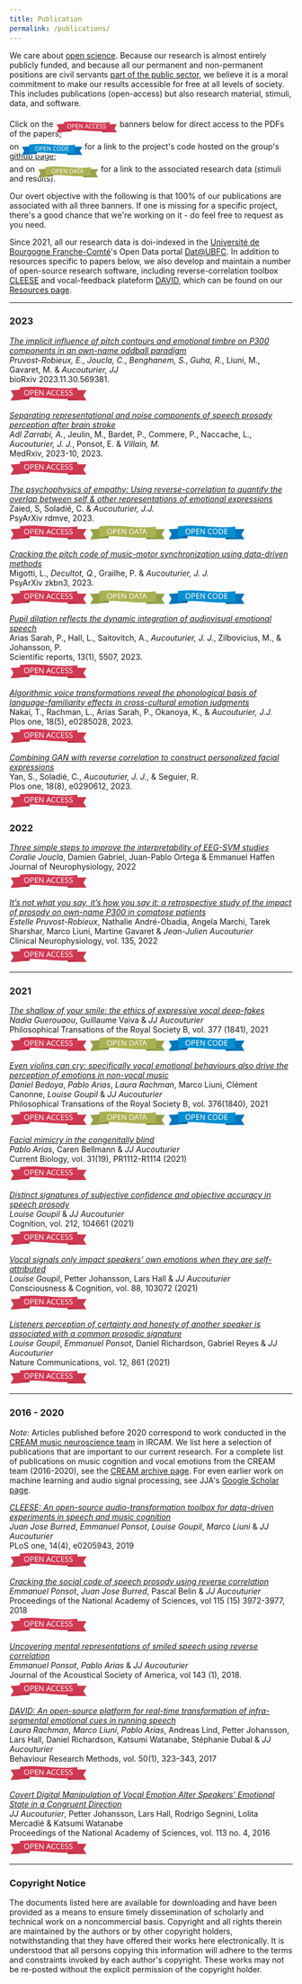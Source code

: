 ```yaml
---
title: Publication
permalink: /publications/
---
```


We care about [open science](https://en.wikipedia.org/wiki/Open_science). Because our research is almost entirely publicly funded, and because all our permanent and non-permanent positions are civil servants [part of the public sector](https://en.wikipedia.org/wiki/French_National_Centre_for_Scientific_Research), we believe it is a moral commitment to make our results accessible for free at all levels of society. This includes publications (open-access) but also research material, stimuli, data, and software. 

Click on the <img style='display:inline;position: relative;top: 10px' height='20' src='/images/site_icons/access.jpg'> banners below for direct access to the PDFs of the papers; <br> 
on <img style='display:inline;position: relative;top: 10px' height='20' src='/images/site_icons/code.jpg'> for a link to the project's code hosted on the group's [github page](github.com/neuro-team-femto); <br>
and on <img style='display:inline;position: relative;top: 10px' height='20' src='/images/site_icons/data.jpg'> for a link to the associated research data (stimuli and results). 

Our overt objective with the following is that 100% of our publications are associated with all three banners. If one is missing for a specific project, there's a good chance that we're working on it - do feel free to request as you need. 

Since 2021, all our research data is doi-indexed in the [Université de Bourgogne Franche-Comté](https://www.ubfc.fr/)'s Open Data portal [Dat@UBFC](https://dataosu.obs-besancon.fr). In addition to resources specific to papers below, we also develop and maintain a number of open-source research software, including reverse-correlation toolbox [CLEESE](https://journals.plos.org/plosone/article?id=10.1371/journal.pone.0205943) and vocal-feedback plateform [DAVID](https://link.springer.com/article/10.3758/s13428-017-0873-y), which can be found on our [Resources page]({{site.baseurl}}/resources).  


<hr>

### 2023

[_The implicit influence of pitch contours and emotional timbre on P300 components in an own-name oddball paradigm_](https://www.biorxiv.org/content/10.1101/2023.11.30.569381v1) <br>
*Pruvost-Robieux, E.*, *Joucla, C.*, *Benghanem, S.*, *Guha, R.*, Liuni, M., Gavaret, M. & *Aucouturier, JJ*<br>
bioRxiv 2023.11.30.569381. <br>
[<img style='display:inline;padding-top: 5px;' height='25' src='/images/site_icons/access.jpg'>]({{site.baseurl}}/articles/2023/pruvost_robieux_bioRxiv_2023.pdf)


[_Separating representational and noise components of speech prosody perception after brain stroke_](https://www.medrxiv.org/content/10.1101/2023.10.17.23297140v2) <br>
*Adl Zarrabi, A.*, Jeulin, M., Bardet, P., Commere, P., Naccache, L., *Aucouturier, J. J.*, Ponsot, E. & *Villain, M.* <br>
MedRxiv, 2023-10, 2023. <br>
[<img style='display:inline;padding-top: 5px;' height='25' src='/images/site_icons/access.jpg'>]({{site.baseurl}}/articles/2023/adl_zarrabi_medRxiv_2023.pdf)


[_The psychophysics of empathy: Using reverse-correlation to quantify the overlap between self & other representations of emotional expressions_](https://osf.io/preprints/psyarxiv/rdmve) <br>
Zaied, S, Soladié, C. & *Aucouturier, J.J.* <br>
PsyArXiv rdmve, 2023. <br>
[<img style='display:inline;padding-top: 5px;' height='25' src='/images/site_icons/access.jpg'>]({{site.baseurl}}/articles/2023/zaied_psyarxiv_2023.pdf)
[<img style='display:inline;padding-top: 5px;' height='25' src='/images/site_icons/data.jpg'>](https://github.com/neuro-team-femto/empathy)
[<img style='display:inline;padding-top: 5px;' height='25' src='/images/site_icons/code.jpg'>](https://github.com/neuro-team-femto/empathy)


[_Cracking the pitch code of music-motor synchronization using data-driven methods_](https://osf.io/preprints/psyarxiv/zkbn3) <br>
Migotti, L., *Decultot, Q.*, Grailhe, P. & *Aucouturier, J. J.* <br>
PsyArXiv zkbn3, 2023. <br>
[<img style='display:inline;padding-top: 5px;' height='25' src='/images/site_icons/access.jpg'>]({{site.baseurl}}/articles/2023/migotti_psyarxiv_2023.pdf)
[<img style='display:inline;padding-top: 5px;' height='25' src='/images/site_icons/data.jpg'>](https://github.com/neuro-team-femto/treadmill)
[<img style='display:inline;padding-top: 5px;' height='25' src='/images/site_icons/code.jpg'>](https://github.com/neuro-team-femto/treadmill)


[_Pupil dilation reflects the dynamic integration of audiovisual emotional speech_](https://www.nature.com/articles/s41598-023-32133-2) <br>
Arias Sarah, P., Hall, L., Saitovitch, A., *Aucouturier, J. J.*, Zilbovicius, M., & Johansson, P. <br>
Scientific reports, 13(1), 5507, 2023. <br>
[<img style='display:inline;padding-top: 5px;' height='25' src='/images/site_icons/access.jpg'>]({{site.baseurl}}/articles/2023/arias_scireport_2023.pdf)


[_Algorithmic voice transformations reveal the phonological basis of language-familiarity effects in cross-cultural emotion judgments_](https://journals.plos.org/plosone/article?id=10.1371/journal.pone.0285028) <br>
Nakai, T., Rachman, L., Arias Sarah, P., Okanoya, K., & *Aucouturier, J.J.* <br>
Plos one, 18(5), e0285028, 2023. <br>
[<img style='display:inline;padding-top: 5px;' height='25' src='/images/site_icons/access.jpg'>]({{site.baseurl}}/articles/2023/nakai_plos_one_2023.pdf)


[_Combining GAN with reverse correlation to construct personalized facial expressions_](https://journals.plos.org/plosone/article?id=10.1371/journal.pone.0290612) <br>
Yan, S., Soladié, C., *Aucouturier, J. J.*, & Seguier, R. <br>
Plos one, 18(8), e0290612, 2023. <br>
[<img style='display:inline;padding-top: 5px;' height='25' src='/images/site_icons/access.jpg'>]({{site.baseurl}}/articles/2023/sen_plos_one_2023.pdf)



### 2022

[_Three simple steps to improve the interpretability of EEG-SVM studies_](https://www.biorxiv.org/content/10.1101/2021.12.14.472588v1)<br>
*Coralie Joucla*, Damien Gabriel, Juan-Pablo Ortega & Emmanuel Haffen<br>
Journal of Neurophysiology, 2022 <br>
[<img style='display:inline;padding-top: 5px;' height='25' src='/images/site_icons/access.jpg'>]({{site.baseurl}}/articles/2022/Joucla_Biorxiv_2022.pdf)

[_It’s not what you say, it’s how you say it: a retrospective study of the impact of prosody on own-name P300 in comatose patients_](https://www.sciencedirect.com/science/article/pii/S1388245722000128?via%3Dihub)<br>
*Estelle Pruvost-Robieux*, Nathalie André-Obadia, Angela Marchi, Tarek Sharshar, Marco Liuni, Martine Gavaret & *Jean-Julien Aucouturier*<br>
Clinical Neurophysiology, vol. 135, 2022 <br>
[<img style='display:inline;padding-top: 5px;' height='25' src='/images/site_icons/access.jpg'>]({{site.baseurl}}/articles/2022/Pruvost-Robieux_Clinical_Neurophysiology_2022.pdf)

<hr>

### 2021

[_The shallow of your smile: the ethics of expressive vocal deep-fakes_](https://royalsocietypublishing.org/doi/10.1098/rstb.2020.0396) <br>
*Nadia Guerouaou*, Guillaume Vaiva & *JJ Aucouturier*<br>
Philosophical Transations of the Royal Society B, vol. 377 (1841), 2021 <br>
[<img style='display:inline;padding-top: 5px;' height='25' src='/images/site_icons/access.jpg'>]({{site.baseurl}}/articles/2021/Guerouaou_Philosophical_Transactions_2021.pdf)
[<img style='display:inline;padding-top: 5px;' height='25' src='/images/site_icons/data.jpg'>](https://github.com/creamlab/deep-ethics)
[<img style='display:inline;padding-top: 5px;' height='25' src='/images/site_icons/code.jpg'>](https://github.com/creamlab/deep-ethics)

[_Even violins can cry: specifically vocal emotional behaviours also drive the perception of emotions in non-vocal music_](https://royalsocietypublishing.org/doi/10.1098/rstb.2020.0396)<br>
*Daniel Bedoya*, *Pablo Arias*, *Laura Rachman*, Marco Liuni, Clément Canonne, *Louise Goupil* & *JJ Aucouturier*<br>
Philosophical Transations of the Royal Society B, vol. 376(1840), 2021 <br>
[<img style='display:inline;padding-top: 5px;' height='25' src='/images/site_icons/access.jpg'>]({{site.baseurl}}/articles/2021/Bedoya_Philosophical_Transactions_2021.pdf)
[<img style='display:inline;padding-top: 5px;' height='25' src='/images/site_icons/data.jpg'>](http://dx.doi.org/doi:10.25666/DATAOSU-2022-02-28)
[<img style='display:inline;padding-top: 5px;' height='25' src='/images/site_icons/code.jpg'>](https://github.com/creamlab/smiling_violins)

[_Facial mimicry in the congenitally blind_](https://www.cell.com/current-biology/fulltext/S0960-9822(21)01195-7)<br>
*Pablo Arias*, Caren Bellmann & *JJ Aucouturier*<br>
Current Biology, vol. 31(19), PR1112-R1114 (2021) <br>
[<img style='display:inline;padding-top: 5px;' height='25' src='/images/site_icons/access.jpg'>]({{site.baseurl}}/articles/2021/Arias_Current_Biology_2021.pdf)

[_Distinct signatures of subjective confidence and objective accuracy in speech prosody_](https://www.sciencedirect.com/science/article/abs/pii/S0010027721000809)<br>
*Louise Goupil* & *JJ Aucouturier*<br>
Cognition, vol. 212, 104661 (2021) <br>
[<img style='display:inline;padding-top: 5px;' height='25' src='/images/site_icons/access.jpg'>]({{site.baseurl}}/articles/2021/Goupil_Cognition_2021.pdf)

[_Vocal signals only impact speakers’ own emotions when they are self-attributed_](https://www.sciencedirect.com/science/article/abs/pii/S1053810020305390?dgcid=coauthor)<br>
*Louise Goupil*, Petter Johansson, Lars Hall & *JJ Aucouturier* <br>
Consciousness & Cognition, vol. 88, 103072 (2021)<br>
[<img style='display:inline;padding-top: 5px;' height='25' src='/images/site_icons/access.jpg'>]({{site.baseurl}}/articles/2021/Goupil_Consciousness_Cognition_2021.pdf)

[_Listeners perception of certainty and honesty of another speaker is associated with a common prosodic signature_](https://www.nature.com/articles/s41467-020-20649-4)<br>
*Louise Goupil*, *Emmanuel Ponsot*, Daniel Richardson, Gabriel Reyes & *JJ Aucouturier*<br>
Nature Communications, vol. 12, 861 (2021)<br>
[<img style='display:inline;padding-top: 5px;' height='25' src='/images/site_icons/access.jpg'>]({{site.baseurl}}/articles/2021/Goupil_Nature_Communications_2021.pdf)


<hr>

### 2016 - 2020

*Note:*  Articles published before 2020 correspond to work conducted in the [CREAM music neuroscience team](https://cream.ircam.fr) in IRCAM. We list here a selection of publications that are important to our current research. For a complete list of publications on music cognition and vocal emotions from the CREAM team (2016-2020), see the [CREAM archive page]({{site.baseurl}}/cream). For even earlier work on machine learning and audio signal processing, see JJA's [Google Scholar page](https://scholar.google.com/citations?user=jnST06UAAAAJ). 

[_CLEESE: An open-source audio-transformation toolbox for data-driven experiments in speech and music cognition_](https://journals.plos.org/plosone/article?id=10.1371/journal.pone.0205943)<br>
*Juan Jose Burred*, *Emmanuel Ponsot*, *Louise Goupil*, *Marco Liuni* & *JJ Aucouturier*<br>
PLoS one, 14(4), e0205943, 2019<br>
[<img style='display:inline;padding-top: 5px;' height='25' src='/images/site_icons/access.jpg'>]({{site.baseurl}}/articles/2019/Burred_PLOS_One_2019.pdf)

[_Cracking the social code of speech prosody using reverse correlation_](https://www.pnas.org/content/115/15/3972)<br>
*Emmanuel Ponsot*, *Juan Jose Burred*, Pascal Belin & *JJ Aucouturier*<br>
Proceedings of the National Academy of Sciences, vol 115 (15) 3972-3977, 2018<br>
[<img style='display:inline;padding-top: 5px;' height='25' src='/images/site_icons/access.jpg'>]({{site.baseurl}}/articles/2018/Ponsot_PNAS_2018.pdf)

[_Uncovering mental representations of smiled speech using reverse correlation_](https://asa.scitation.org/doi/10.1121/1.5020989)<br>
*Emmanuel Ponsot*, *Pablo Arias* & *JJ Aucouturier*<br>
Journal of the Acoustical Society of America, vol 143 (1), 2018.<br>
[<img style='display:inline;padding-top: 5px;' height='25' src='/images/site_icons/access.jpg'>]({{site.baseurl}}/articles/2018/Ponsot_JASA_2018.pdf)

[_DAVID: An open-source platform for real-time transformation of infra-segmental emotional cues in running speech_](https://link.springer.com/article/10.3758/s13428-017-0873-y)<br>
*Laura Rachman*, *Marco Liuni*, *Pablo Arias*, Andreas Lind, Petter Johansson, Lars Hall, Daniel Richardson, Katsumi Watanabe, Stéphanie Dubal & *JJ Aucouturier*<br>
Behaviour Research Methods, vol. 50(1), 323–343, 2017<br>
[<img style='display:inline;padding-top: 5px;' height='25' src='/images/site_icons/access.jpg'>]({{site.baseurl}}/articles/2017/Rachman_BRM_2017.pdf)

[_Covert Digital Manipulation of Vocal Emotion Alter Speakers’ Emotional State in a Congruent Direction_](https://www.pnas.org/content/113/4/948)<br>
*JJ Aucouturier*, Petter Johansson, Lars Hall, Rodrigo Segnini, Lolita Mercadié & Katsumi Watanabe<br>
Proceedings of the National Academy of Sciences, vol. 113 no. 4, 2016<br>
[<img style='display:inline;padding-top: 5px;' height='25' src='/images/site_icons/access.jpg'>]({{site.baseurl}}/articles/2016/Aucouturier_PNAS_2016.pdf)


<hr>

### Copyright Notice

The documents listed here are available for downloading and have been provided as a means to ensure timely dissemination of scholarly and technical work on a noncommercial basis. Copyright and all rights therein are maintained by the authors or by other copyright holders, notwithstanding that they have offered their works here electronically. It is understood that all persons copying this information will adhere to the terms and constraints invoked by each author's copyright. These works may not be re-posted without the explicit permission of the copyright holder.
